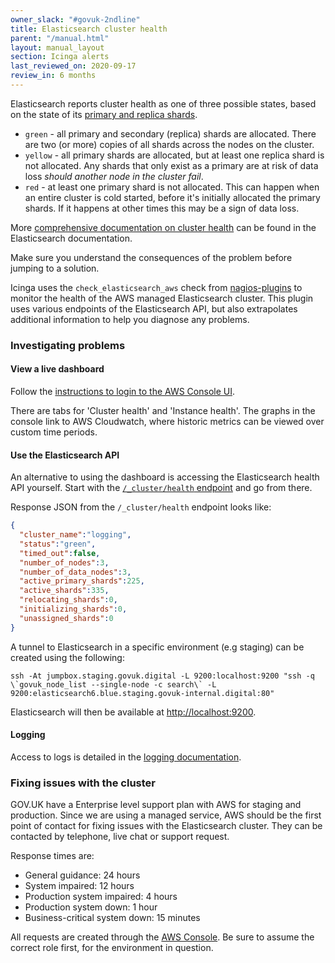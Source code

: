 ```yaml
---
owner_slack: "#govuk-2ndline"
title: Elasticsearch cluster health
parent: "/manual.html"
layout: manual_layout
section: Icinga alerts
last_reviewed_on: 2020-09-17
review_in: 6 months
---
```


Elasticsearch reports cluster health as one of three possible states, based on
the state of its [primary and replica shards][primary-and-replica-shards].

- `green` - all primary and secondary (replica) shards are allocated. There are
  two (or more) copies of all shards across the nodes on the cluster.
- `yellow` - all primary shards are allocated, but at least one replica shard
  is not allocated. Any shards that only exist as a primary are at risk of data
  loss _should another node in the cluster fail_.
- `red` - at least one primary shard is not allocated. This can happen when an
  entire cluster is cold started, before it's initially allocated the primary
  shards. If it happens at other times this may be a sign of data loss.

[primary-and-replica-shards]: https://www.elastic.co/guide/en/elasticsearch/reference/2.4/_basic_concepts.html#_shards_amp_replicas

More [comprehensive documentation on cluster health][cluster-health-endpoint]
can be found in the Elasticsearch documentation.

Make sure you understand the consequences of the problem before jumping to a
solution.

Icinga uses the `check_elasticsearch_aws` check from [nagios-plugins][] to
monitor the health of the AWS managed Elasticsearch cluster. This plugin uses
various endpoints of the Elasticsearch API, but also extrapolates additional
information to help you diagnose any problems.

[nagios-plugins]: https://github.com/alphagov/nagios-plugins/

### Investigating problems

#### View a live dashboard

Follow the [instructions to login to the AWS Console UI](/manual/access-aws-console.html).

There are tabs for 'Cluster health' and 'Instance health'.  The graphs in the
console link to AWS Cloudwatch, where historic metrics can be viewed over custom
time periods.

#### Use the Elasticsearch API

An alternative to using the dashboard is accessing the Elasticsearch health API
yourself. Start with the [`/_cluster/health` endpoint][cluster-health-endpoint]
and go from there.

[cluster-health-endpoint]: http://www.elasticsearch.org/guide/en/elasticsearch/reference/current/cluster-health.html

Response JSON from the `/_cluster/health` endpoint looks like:

```json
{
  "cluster_name":"logging",
  "status":"green",
  "timed_out":false,
  "number_of_nodes":3,
  "number_of_data_nodes":3,
  "active_primary_shards":225,
  "active_shards":335,
  "relocating_shards":0,
  "initializing_shards":0,
  "unassigned_shards":0
}
```

A tunnel to Elasticsearch in a specific environment (e.g staging) can be created
using the following:

```
ssh -At jumpbox.staging.govuk.digital -L 9200:localhost:9200 "ssh -q \`govuk_node_list --single-node -c search\` -L 9200:elasticsearch6.blue.staging.govuk-internal.digital:80"
```

Elasticsearch will then be available at <http://localhost:9200>.

#### Logging

Access to logs is detailed in the [logging documentation](/manual/logging.html#elasticsearch).

### Fixing issues with the cluster

GOV.UK have a Enterprise level support plan with AWS for staging and
production. Since we are using a managed service, AWS should be the first point
of contact for fixing issues with the Elasticsearch cluster.  They can be
contacted by telephone, live chat or support request.

Response times are:

- General guidance: 24 hours
- System impaired: 12 hours
- Production system impaired: 4 hours
- Production system down: 1 hour
- Business-critical system down: 15 minutes

All requests are created through the [AWS Console](https://console.aws.amazon.com/support/home).
Be sure to assume the correct role first, for the environment in question.
